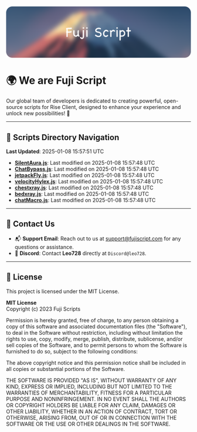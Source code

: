 ![Banner](.github/b.webp)

# 🌍 **We are Fuji Script**

Our global team of developers is dedicated to creating powerful, open-source scripts for Rise Client, designed to enhance your experience and unlock new possibilities! 🌟

---
<!-- SCRIPTS_NAVIGATION_START -->
## 📂 **Scripts Directory Navigation**

**Last Updated**: 2025-01-08 15:57:51 UTC

- **[SilentAura.js](scripts/SilentAura.js)**: Last modified on 2025-01-08 15:57:48 UTC
- **[ChatBypass.js](scripts/ChatBypass.js)**: Last modified on 2025-01-08 15:57:48 UTC
- **[jetpackFly.js](scripts/jetpackFly.js)**: Last modified on 2025-01-08 15:57:48 UTC
- **[velocityHylex.js](scripts/velocityHylex.js)**: Last modified on 2025-01-08 15:57:48 UTC
- **[chestxray.js](scripts/chestxray.js)**: Last modified on 2025-01-08 15:57:48 UTC
- **[bedxray.js](scripts/bedxray.js)**: Last modified on 2025-01-08 15:57:48 UTC
- **[chatMacro.js](scripts/chatMacro.js)**: Last modified on 2025-01-08 15:57:48 UTC

<!-- SCRIPTS_NAVIGATION_END -->

---

## 💬 **Contact Us**  
- 📬 **Support Email**: Reach out to us at [support@fujiscript.com](mailto:support@fujiscript.com) for any questions or assistance.  
- 💬 **Discord**: Contact **Leo728** directly at `Discord@leo728`.

---

## 📜 **License**

This project is licensed under the MIT License.  

**MIT License**  
Copyright (c) 2023 Fuji Scripts  

Permission is hereby granted, free of charge, to any person obtaining a copy of this software and associated documentation files (the "Software"), to deal in the Software without restriction, including without limitation the rights to use, copy, modify, merge, publish, distribute, sublicense, and/or sell copies of the Software, and to permit persons to whom the Software is furnished to do so, subject to the following conditions:  

The above copyright notice and this permission notice shall be included in all copies or substantial portions of the Software.  

THE SOFTWARE IS PROVIDED "AS IS", WITHOUT WARRANTY OF ANY KIND, EXPRESS OR IMPLIED, INCLUDING BUT NOT LIMITED TO THE WARRANTIES OF MERCHANTABILITY, FITNESS FOR A PARTICULAR PURPOSE AND NONINFRINGEMENT. IN NO EVENT SHALL THE AUTHORS OR COPYRIGHT HOLDERS BE LIABLE FOR ANY CLAIM, DAMAGES OR OTHER LIABILITY, WHETHER IN AN ACTION OF CONTRACT, TORT OR OTHERWISE, ARISING FROM, OUT OF OR IN CONNECTION WITH THE SOFTWARE OR THE USE OR OTHER DEALINGS IN THE SOFTWARE.  
